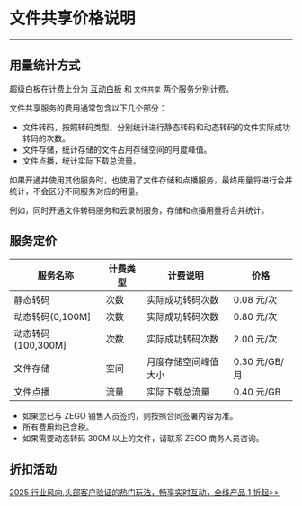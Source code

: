 # 文件共享价格说明

---

## 用量统计方式

超级白板在计费上分为 [互动白板](/super-board-flutter/product-desc/billing-instructions/whiteboard-price) 和 `文件共享` 两个服务分别计费。

文件共享服务的费用通常包含以下几个部分：

- 文件转码，按照转码类型，分别统计进行静态转码和动态转码的文件实际成功转码的次数。
- 文件存储，统计存储的文件占用存储空间的月度峰值。
- 文件点播，统计实际下载总流量。

<Note title="说明">

如果开通并使用其他服务时，也使用了文件存储和点播服务，最终用量将进行合并统计，不会区分不同服务对应的用量。

例如，同时开通文件转码服务和云录制服务，存储和点播用量将合并统计。
</Note>


## 服务定价

|服务名称|计费类型|计费说明|价格|
|-|-|-|-|
|静态转码|次数|实际成功转码次数|0.08 元/次|
|动态转码(0,100M]|次数|实际成功转码次数|0.80 元/次|
|动态转码(100,300M]|次数|实际成功转码次数|2.00 元/次|
|文件存储|空间|月度存储空间峰值大小|0.30 元/GB/月|
|文件点播|流量|实际下载总流量|0.40 元/GB|


<Note title="说明">

- 如果您已与 ZEGO 销售人员签约，则按照合同签署内容为准。  
- 所有费用均已含税。  
- 如果需要动态转码 300M 以上的文件，请联系 ZEGO 商务人员咨询。
</Note>

## 折扣活动


<Note title="说明">

[2025 行业风向,头部客户验证的热门玩法，畅享实时互动，全线产品 1 折起>>](https://www.zego.im/activity/2400001)
</Note>

<Content />